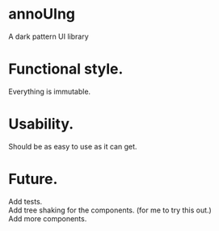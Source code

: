 # annoUIng
A dark pattern UI library

# Functional style.
Everything is immutable.

# Usability.
Should be as easy to use as it can get.

# Future.
Add tests.<br>
Add tree shaking for the components. (for me to try this out.)<br>
Add more components.
